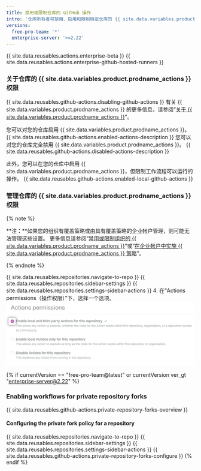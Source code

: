 ```yaml
---
title: 禁用或限制仓库的 GitHub 操作
intro: '仓库所有者可禁用、启用和限制特定仓库的 {{ site.data.variables.product.prodname_actions }}。'
versions:
  free-pro-team: '*'
  enterprise-server: '>=2.22'
---
```


{{ site.data.reusables.actions.enterprise-beta }}
{{ site.data.reusables.actions.enterprise-github-hosted-runners }}

### 关于仓库的 {{ site.data.variables.product.prodname_actions }} 权限

{{ site.data.reusables.github-actions.disabling-github-actions }} 有关 {{ site.data.variables.product.prodname_actions }} 的更多信息，请参阅“[关于 {{ site.data.variables.product.prodname_actions }}](/actions/getting-started-with-github-actions/about-github-actions)”。

您可以对您的仓库启用 {{ site.data.variables.product.prodname_actions }}。 {{ site.data.reusables.github-actions.enabled-actions-description }} 您可以对您的仓库完全禁用 {{ site.data.variables.product.prodname_actions }}。 {{ site.data.reusables.github-actions.disabled-actions-description }}

此外，您可以在您的仓库中启用 {{ site.data.variables.product.prodname_actions }}，但限制工作流程可以运行的操作。 {{ site.data.reusables.github-actions.enabled-local-github-actions }}

### 管理仓库的 {{ site.data.variables.product.prodname_actions }} 权限

{% note %}

**注：**如果您的组织有覆盖策略或由具有覆盖策略的企业帐户管理，则可能无法管理这些设置。 更多信息请参阅“[禁用或限制组织的 {{ site.data.variables.product.prodname_actions }}](/github/setting-up-and-managing-organizations-and-teams/disabling-or-limiting-github-actions-for-your-organization)”或“[在企业帐户中实施 {{ site.data.variables.product.prodname_actions }} 策略](/github/setting-up-and-managing-your-enterprise-account/enforcing-github-actions-policies-in-your-enterprise-account)”。

{% endnote %}

{{ site.data.reusables.repositories.navigate-to-repo }}
{{ site.data.reusables.repositories.sidebar-settings }}
{{ site.data.reusables.repositories.settings-sidebar-actions }}
4. 在“Actions permissions（操作权限）”下，选择一个选项。 ![启用、禁用或限制此仓库的操作](/assets/images/help/repository/enable-repo-actions.png)

{% if currentVersion == "free-pro-team@latest" or currentVersion ver_gt "enterprise-server@2.22" %}
### Enabling workflows for private repository forks

{{ site.data.reusables.github-actions.private-repository-forks-overview }}

#### Configuring the private fork policy for a repository

{{ site.data.reusables.repositories.navigate-to-repo }}
{{ site.data.reusables.repositories.sidebar-settings }}
{{ site.data.reusables.repositories.settings-sidebar-actions }}
{{ site.data.reusables.github-actions.private-repository-forks-configure }}
{% endif %}
